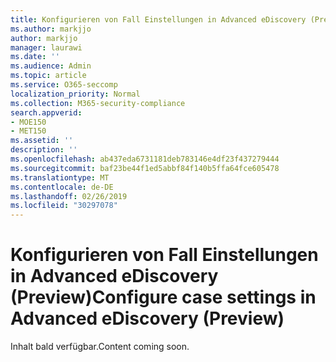 ```yaml
---
title: Konfigurieren von Fall Einstellungen in Advanced eDiscovery (Preview)
ms.author: markjjo
author: markjjo
manager: laurawi
ms.date: ''
ms.audience: Admin
ms.topic: article
ms.service: O365-seccomp
localization_priority: Normal
ms.collection: M365-security-compliance
search.appverid:
- MOE150
- MET150
ms.assetid: ''
description: ''
ms.openlocfilehash: ab437eda6731181deb783146e4df23f437279444
ms.sourcegitcommit: baf23be44f1ed5abbf84f140b5ffa64fce605478
ms.translationtype: MT
ms.contentlocale: de-DE
ms.lasthandoff: 02/26/2019
ms.locfileid: "30297078"
---
```

# <a name="configure-case-settings-in-advanced-ediscovery-preview"></a><span data-ttu-id="caa7a-102">Konfigurieren von Fall Einstellungen in Advanced eDiscovery (Preview)</span><span class="sxs-lookup"><span data-stu-id="caa7a-102">Configure case settings in Advanced eDiscovery (Preview)</span></span>

<span data-ttu-id="caa7a-103">Inhalt bald verfügbar.</span><span class="sxs-lookup"><span data-stu-id="caa7a-103">Content coming soon.</span></span>